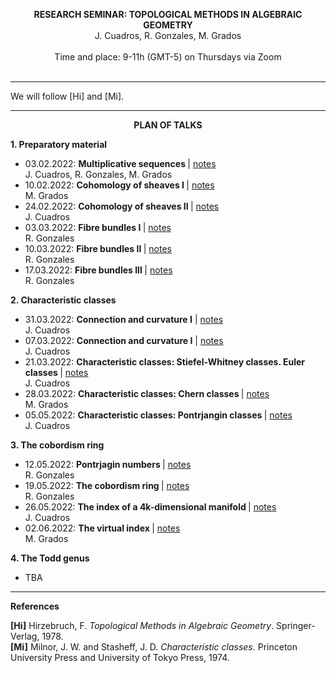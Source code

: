 <p align="center" >
  <span> <strong>RESEARCH SEMINAR: TOPOLOGICAL METHODS IN ALGEBRAIC GEOMETRY</strong> </span>
  <br/>
  J. Cuadros, R. Gonzales, M. Grados
  <br/>
  <br/>
  Time and place: 9-11h (GMT-5) on Thursdays via Zoom
  <br><br>
</p>

<hr>

We will follow [Hi] and [Mi].

<hr>

<p align="center" >
  <span> <strong>PLAN OF TALKS</strong> </span>
</p>  
  
**1. Preparatory material**
- 03.02.2022: <strong> Multiplicative sequences </strong> | [notes](https://drive.google.com/file/d/1UPAgwL30Ms3qit-BVY6VO7rn2oNzsXgU/view?usp=sharing) <br/> J. Cuadros, R. Gonzales, M. Grados
- 10.02.2022: <strong> Cohomology of sheaves I </strong> | [notes](https://drive.google.com/file/d/1EehDboMZJACWEG5lo4HdcepqsgZD1WEn/view?usp=sharing) <br/> M. Grados
- 24.02.2022: <strong> Cohomology of sheaves II </strong> | [notes](https://drive.google.com/file/d/1UAhPw_41fadxUqpEz8gOplqQGpVvtll5/view?usp=sharing) <br/> J. Cuadros
- 03.03.2022: <strong> Fibre bundles I </strong> | [notes](https://drive.google.com/file/d/1FNzsPLTX6BGqFEWgJdjO38SQSiH1FqoD/view?usp=sharing) <br/> R. Gonzales
- 10.03.2022: <strong> Fibre bundles II </strong> | [notes](https://drive.google.com/file/d/1Gp7mzNczauXx5UmZbzvFoZ2W9bXXj3_x/view?usp=sharing) <br/> R. Gonzales
- 17.03.2022: <strong> Fibre bundles III </strong> | [notes](https://drive.google.com/file/d/1oTD1u9NVC4yZWz8Avoe9mVFjE0nc31vO/view?usp=sharing)  <br/> R. Gonzales

**2. Characteristic classes**
- 31.03.2022: <strong> Connection and curvature I</strong> | [notes](https://drive.google.com/file/d/1JxyI_H0-V3721u4WaleNK-9DxBTCA8aB/view?usp=sharing) <br/> J. Cuadros  
- 07.03.2022: <strong> Connection and curvature I</strong> | [notes](https://drive.google.com/file/d/124Tnh1vwNIDUeiBnGq_k7yo70zk87W-e/view?usp=sharing) <br/> J. Cuadros  
- 21.03.2022: <strong> Characteristic classes: Stiefel-Whitney classes. Euler classes </strong> | [notes]()  <br/> J. Cuadros
- 28.03.2022: <strong> Characteristic classes: Chern classes </strong> | [notes]()  <br/> M. Grados
- 05.05.2022: <strong> Characteristic classes: Pontrjangin classes </strong> | [notes]()  <br/> J. Cuadros

**3. The cobordism ring**
- 12.05.2022: <strong> Pontrjagin numbers </strong> | [notes]()  <br/> R. Gonzales
- 19.05.2022: <strong> The cobordism ring </strong> | [notes]()  <br/> R. Gonzales
- 26.05.2022: <strong> The index of a 4k-dimensional manifold </strong> | [notes]()  <br/> J. Cuadros
- 02.06.2022: <strong> The virtual index </strong> | [notes]()  <br/> M. Grados

**4. The Todd genus**
- TBA

<hr>

**References**

**[Hi]** Hirzebruch, F. *Topological Methods in Algebraic Geometry*. Springer-Verlag, 1978. <br/> 
**[Mi]** Milnor, J. W. and Stasheff, J. D. *Characteristic classes*. Princeton University Press and University of Tokyo Press, 1974. <br/> 

